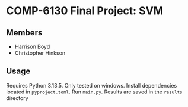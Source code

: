 # COMP-6130 Final Project: SVM

## Members
- Harrison Boyd
- Christopher Hinkson

## Usage
Requires Python 3.13.5.
Only tested on windows.
Install dependencies located in `pyproject.toml`.
Run `main.py`. Results are saved in the `results` directory